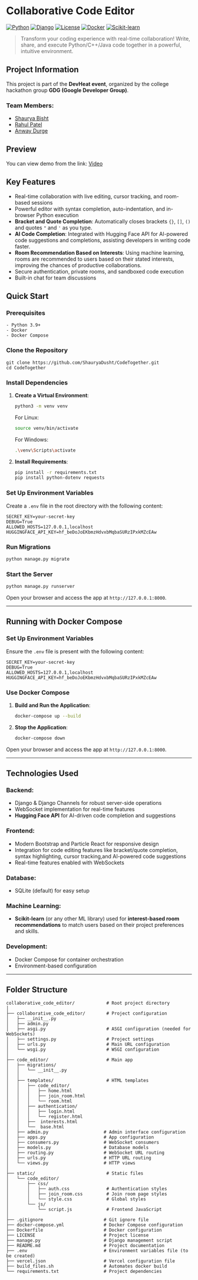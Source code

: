 # Collaborative Code Editor

[![Python](https://img.shields.io/badge/Python-3.9%2B-blue.svg)](https://www.python.org/)
[![Django](https://img.shields.io/badge/Django-Latest-green.svg)](https://www.djangoproject.com/)
[![License](https://img.shields.io/badge/License-MIT-yellow.svg)](LICENSE)
[![Docker](https://img.shields.io/badge/Docker-Ready-blue.svg)](https://www.docker.com/)
[![Scikit-learn](https://img.shields.io/badge/Scikit--learn-0.24%2B-yellowgreen.svg)](https://scikit-learn.org/)

> Transform your coding experience with real-time collaboration! Write, share, and execute Python/C++/Java code together in a powerful, intuitive environment.

## Project Information

This project is part of the **DevHeat event**, organized by the college hackathon group **GDG (Google Developer Group)**.

### Team Members:
- [Shaurya Bisht](https://github.com/ShauryaDusht)
- [Rahul Patel](https://github.com/RAHULPATEL2002)
- [Anway Durge](https://github.com/itzanway)

## Preview
You can view demo from the link: [Video](https://m.youtube.com/watch?v=mJ2Cj7APq-8)


## Key Features
- Real-time collaboration with live editing, cursor tracking, and room-based sessions
- Powerful editor with syntax completion, auto-indentation, and in-browser Python execution
- **Bracket and Quote Completion**: Automatically closes brackets `{}`, `[]`, `()` and quotes `"` and `'` as you type.
- **AI Code Completion**: Integrated with Hugging Face API for AI-powered code suggestions and completions, assisting developers in writing code faster.
- **Room Recommendation Based on Interests**: Using machine learning, rooms are recommended to users based on their stated interests, improving the chances of productive collaborations.
- Secure authentication, private rooms, and sandboxed code execution
- Built-in chat for team discussions

## Quick Start

### Prerequisites
  ```
  - Python 3.9+
  - Docker
  - Docker Compose
  ```

### Clone the Repository

  ```
  git clone https://github.com/ShauryaDusht/CodeTogether.git
  cd CodeTogether
  ```

### Install Dependencies

  1. **Create a Virtual Environment**:
       ```bash
       python3 -m venv venv
       ```
       For Linux:
       ```bash
       source venv/bin/activate  
       ```
       For Windows:
       ```bash
       .\venv\Scripts\activate
       ```
  
  2. **Install Requirements**:
       ```bash
       pip install -r requirements.txt
       pip install python-dotenv requests
       ```
  
### Set Up Environment Variables
  
  Create a `.env` file in the root directory with the following content:
  ```env
  SECRET_KEY=your-secret-key
  DEBUG=True
  ALLOWED_HOSTS=127.0.0.1,localhost
  HUGGINGFACE_API_KEY=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
  ```
  
  ###  Run Migrations
  
  ```bash
  python manage.py migrate
  ```
  
  ### Start the Server
  
  ```bash
  python manage.py runserver
  ```
  
  Open your browser and access the app at `http://127.0.0.1:8000`.
  
---

## Running with Docker Compose

### Set Up Environment Variables

Ensure the `.env` file is present with the following content:

```env
SECRET_KEY=your-secret-key
DEBUG=True
ALLOWED_HOSTS=127.0.0.1,localhost
HUGGINGFACE_API_KEY=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
```

### Use Docker Compose

1. **Build and Run the Application**:
   ```bash
   docker-compose up --build
   ```

2. **Stop the Application**:
   ```bash
   docker-compose down
   ```

Open your browser and access the app at `http://127.0.0.1:8000`.

---

## Technologies Used
### Backend:
- Django & Django Channels for robust server-side operations
- WebSocket implementation for real-time features
- **Hugging Face API** for AI-driven code completion and suggestions

### Frontend:
- Modern Bootstrap and Particle React for responsive design
- Integration for code editing features like bracket/quote completion, syntax highlighting, cursor tracking,and AI-powered code suggestions
- Real-time features enabled with WebSockets

### Database:
- SQLite (default) for easy setup

### Machine Learning:
- **Scikit-learn** (or any other ML library) used for **interest-based room recommendations** to match users based on their project preferences and skills.

###  Development:
- Docker Compose for container orchestration
- Environment-based configuration

---

## Folder Structure

```
collaborative_code_editor/            # Root project directory
│
├── collaborative_code_editor/        # Project configuration
│   ├── __init__.py
│   ├── admin.py
│   ├── asgi.py                       # ASGI configuration (needed for WebSockets)
│   ├── settings.py                   # Project settings
│   ├── urls.py                       # Main URL configuration
│   └── wsgi.py                       # WSGI configuration
│
├── code_editor/                      # Main app
│   ├── migrations/
│   │   └── __init__.py
│   │
│   ├── templates/                    # HTML templates
│   │   ├── code_editor/
│   │   │   ├── home.html
│   │   │   ├── join_room.html
│   │   │   └── room.html
│   │   ├── authentication/
│   │   │   ├── login.html
│   │   │   └── register.html
│   │   ├──  interests.html
│   │   └──  base.html
│   ├── admin.py                     # Admin interface configuration
│   ├── apps.py                      # App configuration
│   ├── consumers.py                 # WebSocket consumers
│   ├── models.py                    # Database models
│   ├── routing.py                   # WebSocket URL routing
│   ├── urls.py                      # HTTP URL routing
│   └── views.py                     # HTTP views
│
├── static/                           # Static files
│   └── code_editor/
│       ├── css/
│       │   ├── auth.css              # Authentication styles
│       │   ├── join_room.css         # Join room page styles
│       │   └── style.css             # Global styles
│       └── js/
│           └── script.js             # Frontend JavaScript
│
├── .gitignore                       # Git ignore file
├── docker-compose.yml               # Docker Compose configuration
├── Dockerfile                       # Docker configuration
├── LICENSE                          # Project license
├── manage.py                        # Django management script
├── README.md                        # Project documentation
├── .env                             # Environment variables file (to be created)
├── vercel.json                      # Vercel configuration file
├── build_files.sh                   # Automates docker build
└── requirements.txt                 # Project dependencies
```
